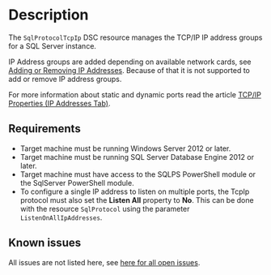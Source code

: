 # Description

The `SqlProtocolTcpIp` DSC resource manages the TCP/IP
IP address groups for a SQL Server instance.

IP Address groups are added depending on available network cards, see
[Adding or Removing IP Addresses](https://docs.microsoft.com/en-us/sql/tools/configuration-manager/tcp-ip-properties-ip-addresses-tab#adding-or-removing-ip-addresses).
Because of that it is not supported to add or remove IP address groups.

For more information about static and dynamic ports read the article
[TCP/IP Properties (IP Addresses Tab)](https://docs.microsoft.com/en-us/sql/tools/configuration-manager/tcp-ip-properties-ip-addresses-tab).

## Requirements

* Target machine must be running Windows Server 2012 or later.
* Target machine must be running SQL Server Database Engine 2012 or later.
* Target machine must have access to the SQLPS PowerShell module or the SqlServer
  PowerShell module.
* To configure a single IP address to listen on multiple ports, the
  TcpIp protocol must also set the **Listen All** property to **No**.
  This can be done with the resource `SqlProtocol` using the
  parameter `ListenOnAllIpAddresses`.

## Known issues

All issues are not listed here, see [here for all open issues](https://github.com/dsccommunity/SqlServerCustomDsc/issues?q=is%3Aissue+is%3Aopen+in%3Atitle+SqlProtocolTcpIp).

